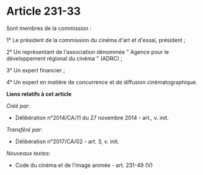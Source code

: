 # Article 231-33

Sont membres de la commission : 

1° Le président de la commission du cinéma d'art et d'essai, président ; 

2° Un représentant de l'association dénommée " Agence pour le développement régional du cinéma " (ADRC) ; 

3° Un expert financier ; 

4° Un expert en matière de concurrence et de diffusion cinématographique.

**Liens relatifs à cet article**

_Créé par_:

  - Délibération n°2014/CA/11 du 27 novembre 2014 - art., v. init.

_Transféré par_:

  - Délibération n°2017/CA/02 - art. 3, v. init.

_Nouveaux textes_:

  - Code du cinéma et de l'image animée - art. 231-49 (V)
